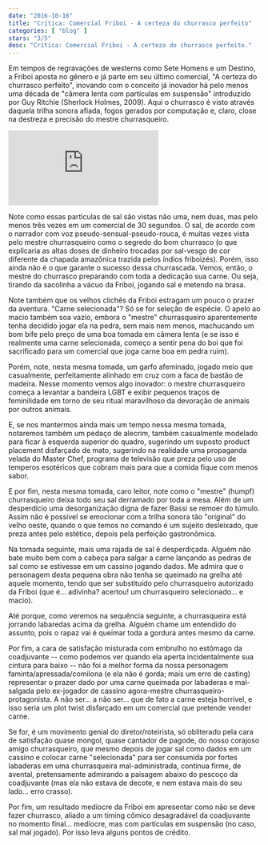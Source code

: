 ```yaml
---
date: "2016-10-16"
title: "Crítica: Comercial Friboi - A certeza do churrasco perfeito"
categories: [ "blog" ]
stars: "3/5"
desc: "Crítica: Comercial Friboi - A certeza do churrasco perfeito."
---
```


Em tempos de regravações de westerns como Sete Homens e um Destino, a Friboi aposta no gênero e já parte em seu último comercial, "A certeza do churrasco perfeito", inovando com o conceito já inovador há pelo menos uma década de "câmera lenta com partículas em suspensão" introduzido por Guy Ritchie (Sherlock Holmes, 2009). Aqui o churrasco é visto através daquela trilha sonora afiada, fogos gerados por computação e, claro, close na destreza e precisão do mestre churrasqueiro.

<div class="auto-resizable-iframe"><div><iframe frameborder="0" allowfullscreen="1" src="https://www.youtube.com/embed/19Rrx_CMKI4"></iframe></div></div>

Note como essas partículas de sal são vistas não uma, nem duas, mas pelo menos três vezes em um comercial de 30 segundos. O sal, de acordo com o narrador com voz pseudo-sensual-pseudo-rouca, é muitas vezes vista pelo mestre churrasqueiro como o segredo do bom churrasco (o que explicaria as altas doses de dinheiro trocadas por sal-vesgo de cor diferente da chapada amazônica trazida pelos índios friboizés). Porém, isso ainda não é o que garante o sucesso dessa churrascada. Vemos, então, o mestre do churrasco preparando com toda a dedicação sua carne. Ou seja, tirando da sacolinha a vácuo da Friboi, jogando sal e metendo na brasa.

Note também que os velhos clichês da Friboi estragam um pouco o prazer da aventura. "Carne selecionada"? Só se for seleção de espécie. O apelo ao macio também soa vazio, embora o "mestre" churrasqueiro aparentemente tenha decidido jogar ela na pedra, sem mais nem menos, machucando um bom bife pelo preço de uma boa tomada em câmera lenta (e se isso é realmente uma carne selecionada, começo a sentir pena do boi que foi sacrificado para um comercial que joga carne boa em pedra ruim).

Porém, note, nesta mesma tomada, um garfo afeminado, jogado meio que casualmente, perfeitamente alinhado em cruz com a faca de bastão de madeira. Nesse momento vemos algo inovador: o mestre churrasqueiro começa a levantar a bandeira LGBT e exibir pequenos traços de feminilidade em torno de seu ritual maravilhoso da devoração de animais por outros animais.

E, se nos mantermos ainda mais um tempo nessa mesma tomada, notaremos também um pedaço de alecrim, também casualmente modelado para ficar à esquerda superior do quadro, sugerindo um suposto product placement disfarçado de mato, sugerindo na realidade uma propaganda velada do Master Chef, programa de televisão que preza pelo uso de temperos esotéricos que cobram mais para que a comida fique com menos sabor.

E por fim, nesta mesma tomada, caro leitor, note como o "mestre" (humpf) churrasqueiro deixa todo seu sal derramado por toda a mesa. Além de um desperdício uma desorganização digna de fazer Bassi se remoer do túmulo. Assim não é possível se emocionar com a trilha sonora tão "original" do velho oeste, quando o que temos no comando é um sujeito desleixado, que preza antes pelo estético, depois pela perfeição gastronômica.

Na tomada seguinte, mais uma rajada de sal é desperdiçada. Alguém não bate muito bem com a cabeça para salgar a carne lançando as pedras de sal como se estivesse em um cassino jogando dados. Me admira que o personagem desta pequena obra não tenha se queimado na grelha até aquele momento, tendo que ser substituído pelo churrasqueiro autorizado da Friboi (que é... adivinha? acertou! um churrasqueiro selecionado... e macio).

Até porque, como veremos na sequência seguinte, a churrasqueira está jorrando labaredas acima da grelha. Alguém chame um entendido do assunto, pois o rapaz vai é queimar toda a gordura antes mesmo da carne.

Por fim, a cara de satisfação misturada com embrulho no estômago da coadjuvante -- como podemos ver quando ela aperta incidentalmente sua cintura para baixo -- não foi a melhor forma da nossa personagem faminta/apressada/comilona (e ela não é gorda; mais um erro de casting) representar o prazer dado por uma carne queimada por labaderas e mal-salgada pelo ex-jogador de cassino agora-mestre churrasqueiro-protagonista. A não ser... a não ser... que de fato a carne esteja horrível, e isso seria um plot twist disfarçado em um comercial que pretende vender carne.

Se for, é um movimento genial do diretor/roteirista, só obliterado pela cara de satisfação quase mongol, quase cantador de pagode, do nosso corajoso amigo churrasqueiro, que mesmo depois de jogar sal como dados em um cassino e colocar carne "selecionada" para ser consumida por fortes labaderas em uma churrasqueira mal-administrada, continua firme, de avental, pretensamente admirando a paisagem abaixo do pescoço da coadjuvante (mas ela não estava de decote, e nem estava mais do seu lado... erro crasso).

Por fim, um resultado medíocre da Friboi em apresentar como não se deve fazer churrasco, aliado a um timing cômico desagradável da coadjuvante no momento final... medíocre, mas com partículas em suspensão (no caso, sal mal jogado). Por isso leva alguns pontos de crédito.
